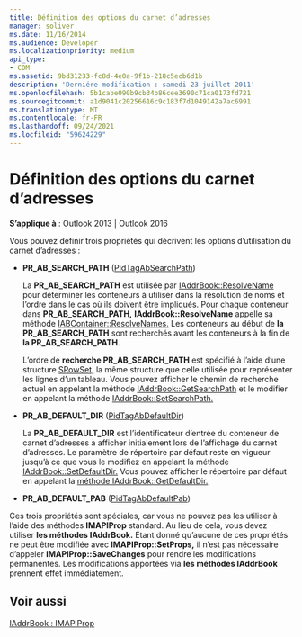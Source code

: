 ```yaml
---
title: Définition des options du carnet d’adresses
manager: soliver
ms.date: 11/16/2014
ms.audience: Developer
ms.localizationpriority: medium
api_type:
- COM
ms.assetid: 9bd31233-fc8d-4e0a-9f1b-218c5ecb6d1b
description: 'Derniére modification : samedi 23 juillet 2011'
ms.openlocfilehash: 5b1cabe090b9cb34b86cee3690c71ca0173fd721
ms.sourcegitcommit: a1d9041c20256616c9c183f7d1049142a7ac6991
ms.translationtype: MT
ms.contentlocale: fr-FR
ms.lasthandoff: 09/24/2021
ms.locfileid: "59624229"
---
```

# <a name="setting-address-book-options"></a>Définition des options du carnet d’adresses

  
  
**S’applique à** : Outlook 2013 | Outlook 2016 
  
Vous pouvez définir trois propriétés qui décrivent les options d’utilisation du carnet d’adresses :
  
- **PR_AB_SEARCH_PATH** ([PidTagAbSearchPath](pidtagabsearchpath-canonical-property.md))
    
    La **PR_AB_SEARCH_PATH** est utilisée par [IAddrBook::ResolveName](iaddrbook-resolvename.md) pour déterminer les conteneurs à utiliser dans la résolution de noms et l’ordre dans le cas où ils doivent être impliqués. Pour chaque conteneur dans **PR_AB_SEARCH_PATH,** **IAddrBook::ResolveName** appelle sa méthode [IABContainer::ResolveNames.](iabcontainer-resolvenames.md) Les conteneurs au début de **la PR_AB_SEARCH_PATH** sont recherchés avant les conteneurs à la fin de **la PR_AB_SEARCH_PATH**. 
    
    L’ordre de **recherche PR_AB_SEARCH_PATH** est spécifié à l’aide d’une structure [SRowSet,](srowset.md) la même structure que celle utilisée pour représenter les lignes d’un tableau. Vous pouvez afficher le chemin de recherche actuel en appelant la méthode [IAddrBook::GetSearchPath](iaddrbook-getsearchpath.md) et le modifier en appelant la méthode [IAddrBook::SetSearchPath.](iaddrbook-setsearchpath.md) 
    
- **PR_AB_DEFAULT_DIR** ([PidTagAbDefaultDir](pidtagabdefaultdir-canonical-property.md))
    
    La **PR_AB_DEFAULT_DIR** est l’identificateur d’entrée du conteneur de carnet d’adresses à afficher initialement lors de l’affichage du carnet d’adresses. Le paramètre de répertoire par défaut reste en vigueur jusqu’à ce que vous le modifiez en appelant la méthode [IAddrBook::SetDefaultDir.](iaddrbook-setdefaultdir.md) Vous pouvez afficher le répertoire par défaut en appelant la [méthode IAddrBook::GetDefaultDir.](iaddrbook-getdefaultdir.md) 
    
- **PR_AB_DEFAULT_PAB** ([PidTagAbDefaultPab](pidtagabdefaultpab-canonical-property.md))
    
Ces trois propriétés sont spéciales, car vous ne pouvez pas les utiliser à l’aide des méthodes **IMAPIProp** standard. Au lieu de cela, vous devez utiliser **les méthodes IAddrBook.** Étant donné qu’aucune de ces propriétés ne peut être modifiée avec **IMAPIProp::SetProps,** il n’est pas nécessaire d’appeler **IMAPIProp::SaveChanges** pour rendre les modifications permanentes. Les modifications apportées via **les méthodes IAddrBook** prennent effet immédiatement. 
  
## <a name="see-also"></a>Voir aussi



[IAddrBook : IMAPIProp](iaddrbookimapiprop.md)

